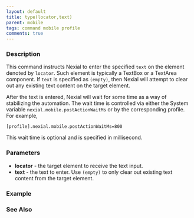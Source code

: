 ```yaml
---
layout: default
title: type(locator,text)
parent: mobile
tags: command mobile profile
comments: true
---
```



### Description
This command instructs Nexial to enter the specified `text` on the element denoted by `locator`. Such element is 
typically a TextBox or a TextArea component. If `text` is specified as `(empty)`, then Nexial will attempt to clear out
any existing text content on the target element.

After the text is entered, Nexial will wait for some time as a way of stabilizing the automation. The wait time is 
controlled via either the System variable `nexial.mobile.postActionWaitMs` or by the corresponding profile. For example,

`[profile].nexial.mobile.postActionWaitMs=800`

This wait time is optional and is specified in millisecond.


### Parameters
- **locator** - the target element to receive the text input. 
- **text** - the text to enter. Use `(empty)` to only clear out existing text content from the target element.


### Example


### See Also
